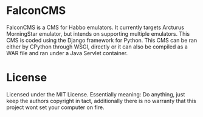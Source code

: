 # FalconCMS

FalconCMS is a CMS for Habbo emulators. It currently targets Arcturus MorningStar emulator,
 but intends on supporting multiple emulators. This CMS is coded using the Django framework
 for Python. This CMS can be ran either by CPython through WSGI, directly or it can also be
 compiled as a WAR file and ran under a Java Servlet container.
 
 
# License
Licensed under the MIT License. Essentially meaning: Do anything, just keep the authors copyright in tact,
additionally there is no warranty that this project wont set your computer on fire.
